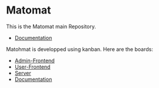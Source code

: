 Matomat
=======

This is the Matomat main Repository.
- [Documentation](https://github.com/FSIN-ohm/Matomat-Documentation)

Matohmat is developped using kanban. Here are the boards:
- [Admin-Frontend](https://github.com/FSIN-ohm/Matomat-Admin-Frontend/projects/2)
- [User-Frontend](https://github.com/FSIN-ohm/Matomat-Frontend/projects/3?add_cards_query=is%3Aopen)
- [Server](https://github.com/FSIN-ohm/Matomat-Server/projects/3?add_cards_query=is%3Aopen)
- [Documentation](https://github.com/FSIN-ohm/Matomat-Documentation/projects/2)
